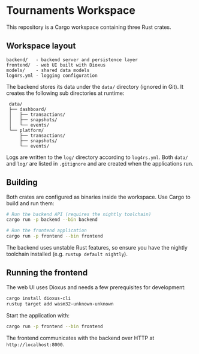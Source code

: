 # Tournaments Workspace

This repository is a Cargo workspace containing three Rust crates.

## Workspace layout

```
backend/   - backend server and persistence layer
frontend/  - web UI built with Dioxus
models/    - shared data models
log4rs.yml - logging configuration
```

The backend stores its data under the `data/` directory (ignored in Git). It
creates the following sub directories at runtime:

```
 data/
 ├── dashboard/
 │   ├── transactions/
 │   ├── snapshots/
 │   └── events/
 └── platform/
     ├── transactions/
     ├── snapshots/
     └── events/
```

Logs are written to the `log/` directory according to `log4rs.yml`.
Both `data/` and `log/` are listed in `.gitignore` and are created when the
applications run.

## Building

Both crates are configured as binaries inside the workspace. Use Cargo to build
and run them:

```bash
# Run the backend API (requires the nightly toolchain)
cargo run -p backend --bin backend

# Run the frontend application
cargo run -p frontend --bin frontend
```

The backend uses unstable Rust features, so ensure you have the nightly toolchain
installed (e.g. `rustup default nightly`).

## Running the frontend

The web UI uses Dioxus and needs a few prerequisites for development:

```bash
cargo install dioxus-cli
rustup target add wasm32-unknown-unknown
```

Start the application with:

```bash
cargo run -p frontend --bin frontend
```

The frontend communicates with the backend over HTTP at `http://localhost:8000`.
